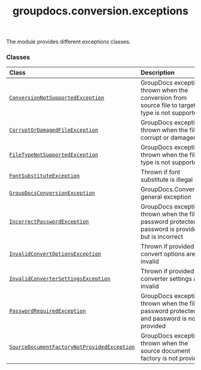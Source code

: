 ﻿---
title: groupdocs.conversion.exceptions
second_title: GroupDocs.Conversion for Python via .NET API References
description: 
type: docs
weight: 10
url: /python-net/groupdocs.conversion.exceptions/
is_root: false
---

The module provides different exceptions classes.

### Classes
| Class | Description |
| :- | :- |
| [`ConversionNotSupportedException`](/conversion/python-net/groupdocs.conversion.exceptions/conversionnotsupportedexception) | GroupDocs exception thrown when the conversion from source file to target file type is not supported |
| [`CorruptOrDamagedFileException`](/conversion/python-net/groupdocs.conversion.exceptions/corruptordamagedfileexception) | GroupDocs exception thrown when the file is corrupt or damaged |
| [`FileTypeNotSupportedException`](/conversion/python-net/groupdocs.conversion.exceptions/filetypenotsupportedexception) | GroupDocs exception thrown when the file type is not supported |
| [`FontSubstituteException`](/conversion/python-net/groupdocs.conversion.exceptions/fontsubstituteexception) | Thrown if font substitute is illegal |
| [`GroupDocsConversionException`](/conversion/python-net/groupdocs.conversion.exceptions/groupdocsconversionexception) | GroupDocs.Conversion general exception |
| [`IncorrectPasswordException`](/conversion/python-net/groupdocs.conversion.exceptions/incorrectpasswordexception) | GroupDocs exception thrown when the file is password protected, password is provided but is incorrect |
| [`InvalidConvertOptionsException`](/conversion/python-net/groupdocs.conversion.exceptions/invalidconvertoptionsexception) | Thrown if provided convert options are invalid |
| [`InvalidConverterSettingsException`](/conversion/python-net/groupdocs.conversion.exceptions/invalidconvertersettingsexception) | Thrown if provided converter settings are invalid |
| [`PasswordRequiredException`](/conversion/python-net/groupdocs.conversion.exceptions/passwordrequiredexception) | GroupDocs exception thrown when the file is password protected and password is not provided |
| [`SourceDocumentFactoryNotProvidedException`](/conversion/python-net/groupdocs.conversion.exceptions/sourcedocumentfactorynotprovidedexception) | GroupDocs exception thrown when the source document factory is not provided |


